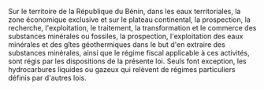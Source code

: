 Sur le territoire de la République du Bénin, dans les
eaux territoriales, la zone économique exclusive et sur le plateau
continental, la prospection, la recherche, l'exploitation, le
traitement, la transformation et le commerce des substances minérales ou
fossiles, la prospection, l'exploitation des eaux minérales et des gîtes
géothermiques dans le but d'en extraire des substances minérales, ainsi
que le régime fiscal applicable à ces activités, sont régis par les
dispositions de la présente loi.
Seuls font exception, les hydrocarbures liquides ou gazeux qui relèvent
de régimes particuliers définis par d'autres lois.